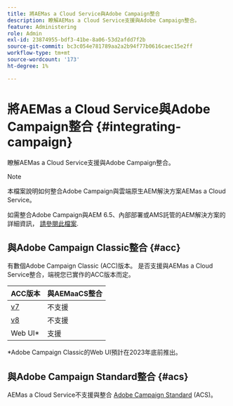 ```yaml
---
title: 將AEMas a Cloud Service與Adobe Campaign整合
description: 瞭解AEMas a Cloud Service支援與Adobe Campaign整合。
feature: Administering
role: Admin
exl-id: 23874955-bdf3-41be-8a06-53d2afdd7f2b
source-git-commit: bc3c054e781789aa2a2b94f77b0616caec15e2ff
workflow-type: tm+mt
source-wordcount: '173'
ht-degree: 1%

---
```



# 將AEMas a Cloud Service與Adobe Campaign整合 {#integrating-campaign}

瞭解AEMas a Cloud Service支援與Adobe Campaign整合。

>[!NOTE]
>
>本檔案說明如何整合Adobe Campaign與雲端原生AEM解決方案AEMas a Cloud Service。
>
>如需整合Adobe Campaign與AEM 6.5、內部部署或AMS託管的AEM解決方案的詳細資訊， [請參閱此檔案](https://experienceleague.adobe.com/docs/experience-manager-65/administering/integration/campaign.html).

## 與Adobe Campaign Classic整合 {#acc}

有數個Adobe Campaign Classic (ACC)版本。 是否支援與AEMas a Cloud Service整合，端視您已實作的ACC版本而定。

| ACC版本 | 與AEMaaCS整合 |
|---|---|
| [v7](https://experienceleague.adobe.com/docs/campaign-classic.html) | 不支援 |
| [v8](https://experienceleague.adobe.com/docs/campaign-v8.html) | 不支援 |
| Web UI* | 支援 |

*Adobe Campaign Classic的Web UI預計在2023年底前推出。

## 與Adobe Campaign Standard整合 {#acs}

AEMas a Cloud Service不支援與整合 [Adobe Campaign Standard](https://experienceleague.adobe.com/docs/campaign-standard.html) (ACS)。
